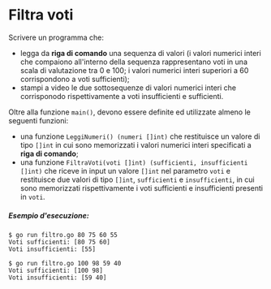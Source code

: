 # Filtra voti

Scrivere un programma che:
 * legga da **riga di comando** una sequenza di valori (i valori numerici interi che compaiono all'interno della sequenza rappresentano voti in una scala di valutazione tra 0 e 100; i valori numerici interi superiori a 60 corrispondono a voti sufficienti); 
 * stampi a video le due sottosequenze di valori numerici interi che corrisponodo rispettivamente a voti insufficienti e sufficienti.
 
Oltre alla funzione `main()`, devono essere definite ed utilizzate almeno le seguenti funzioni:
* una funzione `LeggiNumeri() (numeri []int)` che restituisce un valore di tipo `[]int` in cui sono memorizzati i valori numerici interi specificati a **riga di comando**;
* una funzione `FiltraVoti(voti []int) (sufficienti, insufficienti []int)` che riceve in input un valore `[]int` nel parametro `voti` e restituisce due valori di tipo `[]int`, `sufficienti` e `insufficienti`, in cui sono memorizzati rispettivamente i voti sufficienti e insufficienti presenti in `voti`. 
 
##### Esempio d'esecuzione:

```text
$ go run filtro.go 80 75 60 55 
Voti sufficienti: [80 75 60]
Voti insufficienti: [55]

$ go run filtro.go 100 98 59 40
Voti sufficienti: [100 98]
Voti insufficienti: [59 40]
```